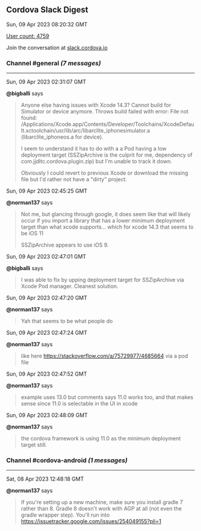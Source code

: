 ## Cordova Slack Digest
Sun, 09 Apr 2023 08:20:32 GMT

[User count: 4759](https://cordova.slack.com/)


Join the conversation at [slack.cordova.io](http://slack.cordova.io/)

### __Channel #general__ _(7 messages)_
---

Sun, 09 Apr 2023 02:31:07 GMT

__@bigballi__ says 
> Anyone else having issues with Xcode 14.3?
> Cannot build for Simulator or device anymore.
> Throws build failed with error:
> File not found: /Applications/Xcode.app/Contents/Developer/Toolchains/XcodeDefault.xctoolchain/usr/lib/arc/libarclite_iphonesimulator.a
> (libarclite_iphoneos.a for device).
> 
> I seem to understand it has to do with a a Pod having a low deployment target (SSZipArchive is the culprit for me, dependency of com.jjdltc.cordova.plugin.zip) but I'm unable to track it down.
> 
> Obviously I could revert to previous Xcode or download the missing file but I'd rather not have a "dirty" project.
> 

Sun, 09 Apr 2023 02:45:25 GMT

__@norman137__ says 
> Not me, but glancing through google, it does seem like that will likely occur if you import a library that has a lower minimum deployment target than what xcode supports... which for xcode 14.3 that seems to be iOS 11
> 
> SSZipArchive appears to use iOS 9.
> 

Sun, 09 Apr 2023 02:47:01 GMT

__@bigballi__ says 
> I was able to fix by upping deployment target for SSZipArchive via Xcode Pod manager.
> Cleanest solution.
> 

Sun, 09 Apr 2023 02:47:20 GMT

__@norman137__ says 
> Yah that seems to be what people do
> 

Sun, 09 Apr 2023 02:47:24 GMT

__@norman137__ says 
> like here <https://stackoverflow.com/a/75729977/4685664> via a pod file
> 

Sun, 09 Apr 2023 02:47:52 GMT

__@norman137__ says 
> example uses 13.0 but comments says 11.0 works too, and that makes sense since 11.0 is selectable in the UI in xcode
> 

Sun, 09 Apr 2023 02:48:09 GMT

__@norman137__ says 
> the cordova framework is using 11.0 as the minimum deployment target still.
> 

### __Channel #cordova-android__ _(1 messages)_
---

Sat, 08 Apr 2023 12:48:18 GMT

__@norman137__ says 
> If you're setting up a new machine, make sure you install gradle 7 rather than 8. Gradle 8 doesn't work with AGP at all (not even the gradle wrapper step). You'll run into <https://issuetracker.google.com/issues/254049155?pli=1>
> 
